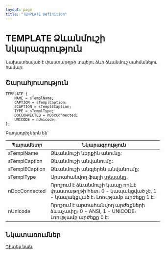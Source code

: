 ```yaml
---
layout: page
title: "TEMPLATE Definition"
---
```


# TEMPLATE Ձևանմուշի նկարագրություն

Նախատեսված է փաստաթղթի տպելու ձևի ձևանմուշ սահմանելու համար:

## Շարահյուսություն

``` as4x
TEMPLATE { 
    NAME = sTemplName;
    CAPTION = sTemplCaption;
    ЕCAPTION = sTemplECaption; 
    TYPE = sTemplType;
    DOCCONNECTED = nDocConnected;
    UNICODE = nUnicode;
};
```

Բաղադրիչներն են՝

| Պարամետր | Նկարագրություն |
|--|--|
| sTemplName | Ձևանմուշի ներքին անունը: |
| sTemplCaption | Ձևանմուշի անվանումը: |
| sTemplECaption | Ձևանմուշի անգլերեն անվանումը: |
| sTemplType | Արտահանվող ֆայլի [տեսակը](../TemplateTypes.html)։ |
| nDocConnected | Որոշում է ձևանմուշի կապը որևէ փաստաթղթի հետ։ 0 - կապակցված չէ, 1 - կապակցված է։ Լռությամբ արժեքը 1 է: |
| nUnicode | Որոշում է արտահանվող արժեքների ձևաչափը։ 0 - ANSI, 1 - UNICODE։ Լռությամբ արժեքը 0 է: |


## Նկատառումներ

[Դիտեք նաև](../Defs.html)



